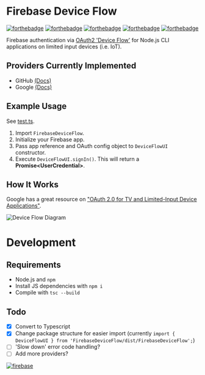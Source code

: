 # Firebase Device Flow

[![forthebadge](https://forthebadge.com/images/badges/made-with-crayons.svg)](https://forthebadge.com) [![forthebadge](https://forthebadge.com/images/badges/gluten-free.svg)](https://forthebadge.com) [![forthebadge](https://forthebadge.com/images/badges/no-ragrets.svg)](https://forthebadge.com) [![forthebadge](https://forthebadge.com/images/badges/open-source.svg)](https://forthebadge.com) [![forthebadge](https://forthebadge.com/images/badges/powered-by-coffee.svg)](https://forthebadge.com)

Firebase authentication via [OAuth2 'Device Flow'](https://www.oauth.com/oauth2-servers/device-flow/) for Node.js CLI applications on limited input devices (i.e. IoT).

## Providers Currently Implemented

- GitHub [(Docs)](https://docs.github.com/en/free-pro-team@latest/developers/apps/authorizing-oauth-apps#device-flow)
- Google [(Docs)](https://developers.google.com/identity/protocols/oauth2/limited-input-device)

## Example Usage

See [test.ts](./test.ts).

1. Import `FirebaseDeviceFlow`.
2. Initialize your Firebase app.
3. Pass app reference and OAuth config object to `DeviceFlowUI` constructor.
4. Execute `DeviceFlowUI.signIn()`. This will return a **Promise\<UserCredential\>**.

## How It Works

Google has a great resource on ["OAuth 2.0 for TV and Limited-Input Device Applications"](https://developers.google.com/identity/protocols/oauth2/limited-input-device#obtaining-oauth-2.0-access-tokens).

![Device Flow Diagram](https://developers.google.com/identity/protocols/images/oauth2/device/flow.png)

# Development

## Requirements

- Node.js and `npm`
- Install JS dependencies with `npm i`
- Compile with `tsc --build`

## Todo

- [X] Convert to Typescript
- [X] Change package structure for easier import (currently `import { DeviceFlowUI } from 'FirebaseDeviceFlow/dist/FirebaseDeviceFlow';`)
- [ ] 'Slow down' error code handling?
- [ ] Add more providers?

[![firebase](https://firebase.google.com/downloads/brand-guidelines/SVG/logo-built_white.svg)](https://firebase.google.com/)